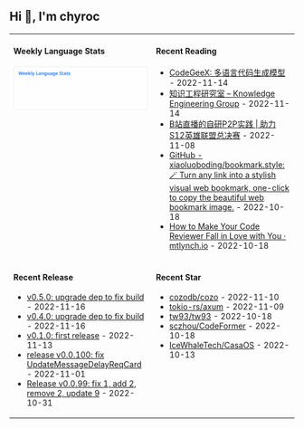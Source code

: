 ## Hi 👋, I'm chyroc

<table width="960px">
<tr>
<td valign="top" width="50%">

#### Weekly Language Stats

![](./images/wakatime_weekly_language_stats.svg)
</td>
<td valign="top" width="50%">

#### Recent Reading

* <a href='https://keg.cs.tsinghua.edu.cn/codegeex/index_zh.html' target='_black'>CodeGeeX: 多语言代码生成模型</a> - 2022-11-14
* <a href='https://keg.cs.tsinghua.edu.cn/' target='_black'>知识工程研究室 – Knowledge Engineering Group</a> - 2022-11-14
* <a href='https://mp.weixin.qq.com/s/5erBLSxZ0HLurrbne5V9kA' target='_black'>B站直播的自研P2P实践 | 助力S12英雄联盟总决赛</a> - 2022-11-08
* <a href='https://github.com/xiaoluoboding/bookmark.style' target='_black'>GitHub - xiaoluoboding/bookmark.style: 🪄 Turn any link into a stylish visual web bookmark, one-click to copy the beautiful web bookmark image.</a> - 2022-10-18
* <a href='https://mtlynch.io/code-review-love/' target='_black'>How to Make Your Code Reviewer Fall in Love with You ·
mtlynch.io</a> - 2022-10-18

</td>
</tr>
<tr>
<td valign="top" width="50%">

#### Recent Release

* <a href='https://github.com/chyroc/serve/releases/tag/v0.5.0' target='_black'>v0.5.0: upgrade dep to fix build</a> - 2022-11-16
* <a href='https://github.com/chyroc/serve/releases/tag/v0.4.0' target='_black'>v0.4.0: upgrade dep to fix build</a> - 2022-11-16
* <a href='https://github.com/chyroc/go-lark-bot/releases/tag/v0.1.0' target='_black'>v0.1.0: first release</a> - 2022-11-13
* <a href='https://github.com/chyroc/lark/releases/tag/v0.0.100' target='_black'>release v0.0.100: fix UpdateMessageDelayReqCard</a> - 2022-11-01
* <a href='https://github.com/chyroc/lark/releases/tag/v0.0.99' target='_black'>Release v0.0.99: fix 1, add 2, remove 2, update 9</a> - 2022-10-31

</td>
<td valign="top" width="50%">

#### Recent Star

* <a href='https://github.com/cozodb/cozo' target='_black'>cozodb/cozo</a> - 2022-11-10
* <a href='https://github.com/tokio-rs/axum' target='_black'>tokio-rs/axum</a> - 2022-11-09
* <a href='https://github.com/tw93/tw93' target='_black'>tw93/tw93</a> - 2022-10-18
* <a href='https://github.com/sczhou/CodeFormer' target='_black'>sczhou/CodeFormer</a> - 2022-10-18
* <a href='https://github.com/IceWhaleTech/CasaOS' target='_black'>IceWhaleTech/CasaOS</a> - 2022-10-13

</td>
</tr>
</table>
